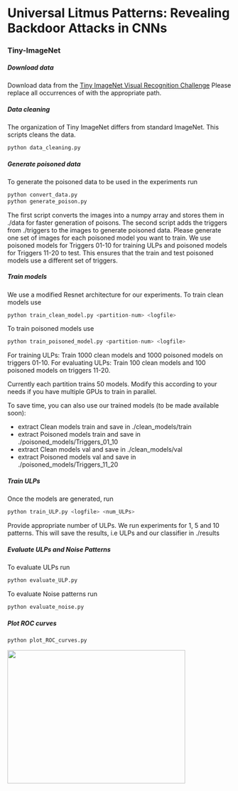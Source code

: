 # Universal Litmus Patterns: Revealing Backdoor Attacks in CNNs

### Tiny-ImageNet

##### Download data

Download data from the [Tiny ImageNet Visual Recognition Challenge](tiny-imagenet.herokuapp.com)
Please replace all occurrences of <tiny-imagenet-root> with the appropriate path.

##### Data cleaning

The organization of Tiny ImageNet differs from standard ImageNet. This scripts cleans the data.
```python
python data_cleaning.py
```

##### Generate poisoned data

To generate the poisoned data to be used in the experiments run
```python
python convert_data.py
python generate_poison.py
```

The first script converts the images into a numpy array and stores them in ./data for faster generation of poisons.
The second script adds the triggers from ./triggers to the images to generate poisoned data. Please generate one set of images for each poisoned model you want to train.
We use poisoned models for Triggers 01-10 for training ULPs and poisoned models for Triggers 11-20 to test. 
This ensures that the train and test poisoned models use a different set of triggers.

##### Train models

We use a modified Resnet architecture for our experiments.
To train clean models use
```python
python train_clean_model.py <partition-num> <logfile>
```

To train poisoned models use
```python
python train_poisoned_model.py <partition-num> <logfile>
```

For training ULPs: Train 1000 clean models and 1000 poisoned models on triggers 01-10.
For evaluating ULPs: Train 100 clean models and 100 poisoned models on triggers 11-20.

Currently each partition trains 50 models. Modify this according to your needs if you have multiple GPUs to train in parallel.

To save time, you can also use our trained models (to be made available soon):
+ extract Clean models train and save in ./clean_models/train
+ extract Poisoned models train and save in ./poisoned_models/Triggers_01_10
+ extract Clean models val and save in ./clean_models/val
+ extract Poisoned models val and save in ./poisoned_models/Triggers_11_20

##### Train ULPs

Once the models are generated, run
```python
python train_ULP.py <logfile> <num_ULPs>
```

Provide appropriate number of ULPs. We run experiments for 1, 5 and 10 patterns.
This will save the results, i.e ULPs and our classifier in ./results

##### Evaluate ULPs and Noise Patterns

To evaluate ULPs run
```python
python evaluate_ULP.py 
```
To evaluate Noise patterns run
```python
python evaluate_noise.py
```

##### Plot ROC curves

```python
python plot_ROC_curves.py
```

<img src="https://github.com/UMBCvision/Universal-Litmus-Patterns/blob/master/tiny-imagenet/ROC_resnetmod_tiny-imagenet.png" width="400" height="300" class="center">


